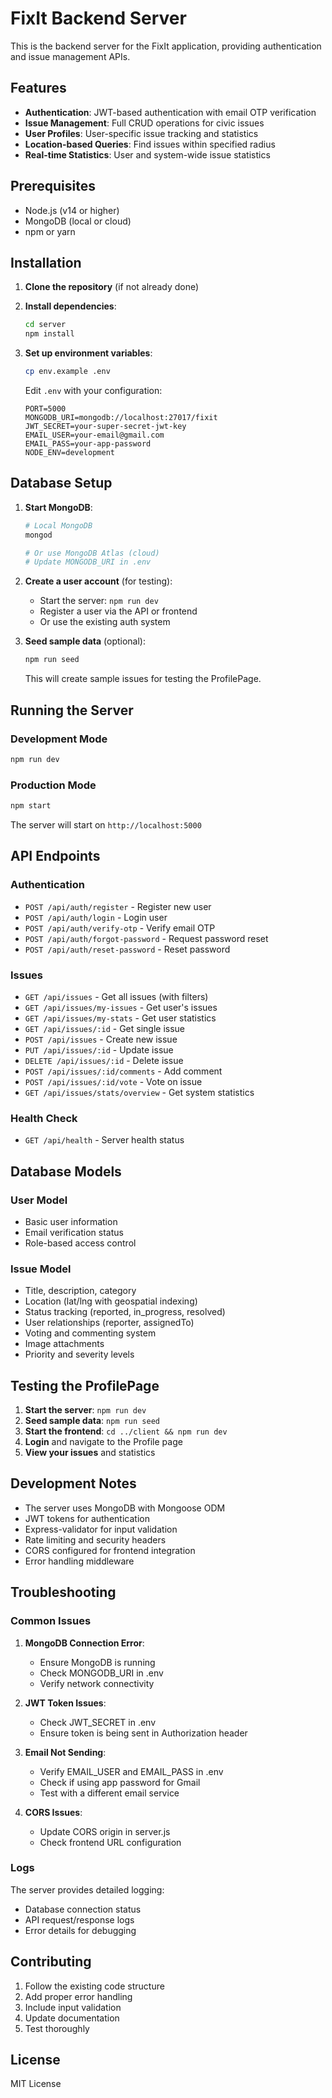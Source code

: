 # FixIt Backend Server

This is the backend server for the FixIt application, providing authentication and issue management APIs.

## Features

- **Authentication**: JWT-based authentication with email OTP verification
- **Issue Management**: Full CRUD operations for civic issues
- **User Profiles**: User-specific issue tracking and statistics
- **Location-based Queries**: Find issues within specified radius
- **Real-time Statistics**: User and system-wide issue statistics

## Prerequisites

- Node.js (v14 or higher)
- MongoDB (local or cloud)
- npm or yarn

## Installation

1. **Clone the repository** (if not already done)
2. **Install dependencies**:
   ```bash
   cd server
   npm install
   ```

3. **Set up environment variables**:
   ```bash
   cp env.example .env
   ```
   
   Edit `.env` with your configuration:
   ```env
   PORT=5000
   MONGODB_URI=mongodb://localhost:27017/fixit
   JWT_SECRET=your-super-secret-jwt-key
   EMAIL_USER=your-email@gmail.com
   EMAIL_PASS=your-app-password
   NODE_ENV=development
   ```

## Database Setup

1. **Start MongoDB**:
   ```bash
   # Local MongoDB
   mongod
   
   # Or use MongoDB Atlas (cloud)
   # Update MONGODB_URI in .env
   ```

2. **Create a user account** (for testing):
   - Start the server: `npm run dev`
   - Register a user via the API or frontend
   - Or use the existing auth system

3. **Seed sample data** (optional):
   ```bash
   npm run seed
   ```
   This will create sample issues for testing the ProfilePage.

## Running the Server

### Development Mode
```bash
npm run dev
```

### Production Mode
```bash
npm start
```

The server will start on `http://localhost:5000`

## API Endpoints

### Authentication
- `POST /api/auth/register` - Register new user
- `POST /api/auth/login` - Login user
- `POST /api/auth/verify-otp` - Verify email OTP
- `POST /api/auth/forgot-password` - Request password reset
- `POST /api/auth/reset-password` - Reset password

### Issues
- `GET /api/issues` - Get all issues (with filters)
- `GET /api/issues/my-issues` - Get user's issues
- `GET /api/issues/my-stats` - Get user statistics
- `GET /api/issues/:id` - Get single issue
- `POST /api/issues` - Create new issue
- `PUT /api/issues/:id` - Update issue
- `DELETE /api/issues/:id` - Delete issue
- `POST /api/issues/:id/comments` - Add comment
- `POST /api/issues/:id/vote` - Vote on issue
- `GET /api/issues/stats/overview` - Get system statistics

### Health Check
- `GET /api/health` - Server health status

## Database Models

### User Model
- Basic user information
- Email verification status
- Role-based access control

### Issue Model
- Title, description, category
- Location (lat/lng with geospatial indexing)
- Status tracking (reported, in_progress, resolved)
- User relationships (reporter, assignedTo)
- Voting and commenting system
- Image attachments
- Priority and severity levels

## Testing the ProfilePage

1. **Start the server**: `npm run dev`
2. **Seed sample data**: `npm run seed`
3. **Start the frontend**: `cd ../client && npm run dev`
4. **Login** and navigate to the Profile page
5. **View your issues** and statistics

## Development Notes

- The server uses MongoDB with Mongoose ODM
- JWT tokens for authentication
- Express-validator for input validation
- Rate limiting and security headers
- CORS configured for frontend integration
- Error handling middleware

## Troubleshooting

### Common Issues

1. **MongoDB Connection Error**:
   - Ensure MongoDB is running
   - Check MONGODB_URI in .env
   - Verify network connectivity

2. **JWT Token Issues**:
   - Check JWT_SECRET in .env
   - Ensure token is being sent in Authorization header

3. **Email Not Sending**:
   - Verify EMAIL_USER and EMAIL_PASS in .env
   - Check if using app password for Gmail
   - Test with a different email service

4. **CORS Issues**:
   - Update CORS origin in server.js
   - Check frontend URL configuration

### Logs

The server provides detailed logging:
- Database connection status
- API request/response logs
- Error details for debugging

## Contributing

1. Follow the existing code structure
2. Add proper error handling
3. Include input validation
4. Update documentation
5. Test thoroughly

## License

MIT License 
